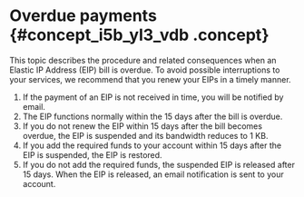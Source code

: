 # Overdue payments {#concept_i5b_yl3_vdb .concept}

This topic describes the procedure and related consequences when an Elastic IP Address \(EIP\) bill is overdue. To avoid possible interruptions to your services, we recommend that you renew your EIPs in a timely manner.

1.  If the payment of an EIP is not received in time, you will be notified by email.
2.  The EIP functions normally within the 15 days after the bill is overdue.
3.  If you do not renew the EIP within 15 days after the bill becomes overdue, the EIP is suspended and its bandwidth reduces to 1 KB.
4.  If you add the required funds to your account within 15 days after the EIP is suspended, the EIP is restored.
5.  If you do not add the required funds, the suspended EIP is released after 15 days. When the EIP is released, an email notification is sent to your account.

